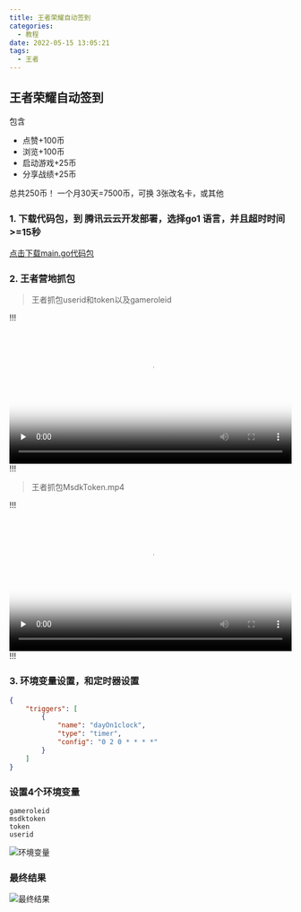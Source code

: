 ```yaml
---
title: 王者荣耀自动签到
categories:
  - 教程
date: 2022-05-15 13:05:21
tags:
  - 王者
---
```




## 王者荣耀自动签到
包含
+ 点赞+100币
+ 浏览+100币
+ 启动游戏+25币
+ 分享战绩+25币

总共250币！ 一个月30天=7500币，可换 3张改名卡，或其他


<!--more-->

### 1. 下载代码包，到 腾讯云云开发部署，选择go1 语言，并且超时时间>=15秒
[点击下载main.go代码包][1]

### 2. 王者营地抓包


> 王者抓包userid和token以及gameroleid

!!!
<video style="width:100%" id="video" controls="" preload="none" poster="https://vkceyugu.cdn.bspapp.com/VKCEYUGU-6640d8a4-da31-4da5-b638-fa7761743192/2558c90b-a6d2-4bd7-aa06-b5ff9f9be0dd.jpg">
  <source id="mp4" src="https://file.hu60.cn/file/hash/mp4/2381bd01cd22fbfe862576d294f4e0f09847552.mp4?attname=%E7%8E%8B%E8%80%85%E6%8A%93%E5%8C%85userid%E5%92%8Ctoken.mp4" type="video/mp4">    
</video>
!!!

> 王者抓包MsdkToken.mp4

!!!
<video style="width:100%" id="video" controls="" preload="none" poster="https://vkceyugu.cdn.bspapp.com/VKCEYUGU-6640d8a4-da31-4da5-b638-fa7761743192/2558c90b-a6d2-4bd7-aa06-b5ff9f9be0dd.jpg">
  <source id="mp4" src="https://file.hu60.cn/file/hash/mp4/09dc82518540ba25d1c1e81ca087e9226522630.mp4?attname=%E7%8E%8B%E8%80%85%E6%8A%93%E5%8C%85MsdkToken.mp4" type="video/mp4">    
</video>
!!!


### 3. 环境变量设置，和定时器设置

```json
{
    "triggers": [
        {
            "name": "dayOn1clock",
            "type": "timer",
            "config": "0 2 0 * * * *"
        }
    ]
}

```

### 设置4个环境变量
```
gameroleid
msdktoken
token
userid
```
![环境变量][2]


### 最终结果
![最终结果][3]


[1]: https://hu60.cn/q.php/link.url.html?url64=aHR0cDovL2ZpbGUuaHU2MC5jbi9maWxlL2hhc2gvemlwLzJjMTZhZThhNzI5NzE2MDgwZWExOWFhYjUxZTdiMzkxNDc2MzA0Mi56aXA_YXR0bmFtZT1tYWluLnppcA..
[2]: https://file.hu60.cn/file/hash/png/899bec7a2788e6de8cc8f4d0c0b03e1c171526.png
[3]: https://file.hu60.cn/file/hash/png/fa788f97b5a02ca0c8799f7b12473b79740752.png